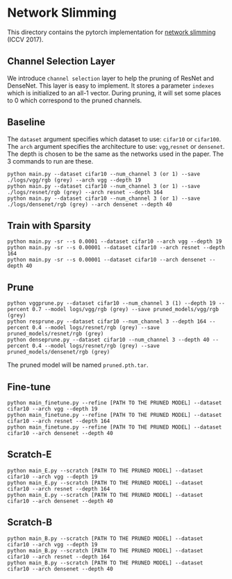 # Network Slimming

This directory contains the pytorch implementation for [network slimming](http://openaccess.thecvf.com/content_iccv_2017/html/Liu_Learning_Efficient_Convolutional_ICCV_2017_paper.html) (ICCV 2017).  

## Channel Selection Layer
We introduce `channel selection` layer to help the  pruning of ResNet and DenseNet. This layer is easy to implement. It stores a parameter `indexes` which is initialized to an all-1 vector. During pruning, it will set some places to 0 which correspond to the pruned channels.

## Baseline 

The `dataset` argument specifies which dataset to use: `cifar10` or `cifar100`. The `arch` argument specifies the architecture to use: `vgg`,`resnet` or
`densenet`. The depth is chosen to be the same as the networks used in the paper. The 3 commands to run are these.
```shell
python main.py --dataset cifar10 --num_channel 3 (or 1) --save ./logs/vgg/rgb (grey) --arch vgg --depth 19
python main.py --dataset cifar10 --num_channel 3 (or 1) --save ./logs/resnet/rgb (grey) --arch resnet --depth 164
python main.py --dataset cifar10 --num_channel 3 (or 1) --save ./logs/densenet/rgb (grey) --arch densenet --depth 40
```

## Train with Sparsity

```shell
python main.py -sr --s 0.0001 --dataset cifar10 --arch vgg --depth 19
python main.py -sr --s 0.00001 --dataset cifar10 --arch resnet --depth 164
python main.py -sr --s 0.00001 --dataset cifar10 --arch densenet --depth 40
```

## Prune

```shell
python vggprune.py --dataset cifar10 --num_channel 3 (1) --depth 19 --percent 0.7 --model logs/vgg/rgb (grey) --save pruned_models/vgg/rgb (grey)
python resprune.py --dataset cifar10 --num_channel 3 --depth 164 --percent 0.4 --model logs/resnet/rgb (grey) --save pruned_models/resnet/rgb (grey)
python denseprune.py --dataset cifar10 --num_channel 3 --depth 40 --percent 0.4 --model logs/resnet/rgb (grey) --save pruned_models/densenet/rgb (grey)
```
The pruned model will be named `pruned.pth.tar`.

## Fine-tune

```shell
python main_finetune.py --refine [PATH TO THE PRUNED MODEL] --dataset cifar10 --arch vgg --depth 19
python main_finetune.py --refine [PATH TO THE PRUNED MODEL] --dataset cifar10 --arch resnet --depth 164
python main_finetune.py --refine [PATH TO THE PRUNED MODEL] --dataset cifar10 --arch densenet --depth 40
```

## Scratch-E
```
python main_E.py --scratch [PATH TO THE PRUNED MODEL] --dataset cifar10 --arch vgg --depth 19
python main_E.py --scratch [PATH TO THE PRUNED MODEL] --dataset cifar10 --arch resnet --depth 164
python main_E.py --scratch [PATH TO THE PRUNED MODEL] --dataset cifar10 --arch densenet --depth 40
```

## Scratch-B
```
python main_B.py --scratch [PATH TO THE PRUNED MODEL] --dataset cifar10 --arch vgg --depth 19
python main_B.py --scratch [PATH TO THE PRUNED MODEL] --dataset cifar10 --arch resnet --depth 164
python main_B.py --scratch [PATH TO THE PRUNED MODEL] --dataset cifar10 --arch densenet --depth 40
```

